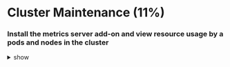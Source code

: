 # Cluster Maintenance (11%)

### Install the metrics server add-on and view resource usage by a pods and nodes in the cluster

<details><summary>show</summary>
<p>

```bash
# install the metrics server
kubectl apply -f https://raw.githubusercontent.com/linuxacademy/content-cka-resources/master/metrics-server-components.yaml

# verify that the metrics server is responsive
kubectl get --raw /apis/metrics.k8s.io/

# create a file named my-pod.yml
apiVersion: v1
kind: Pod
metadata:
  name: my-pod
  labels:
    app: metrics-test
spec:
  containers:
  - name: busybox
    image: radial/busyboxplus:curl
    command: ['sh', '-c', 'while true; do sleep 3600; done']

# create a pod from the my-pod.yml file
kubectl apply -f my-pod.yml

# view resources usage by the pods in the cluster
kubectl top pod

# view resource usage by the nodes in the cluster
kubectl top node
```

</p>
</details>
